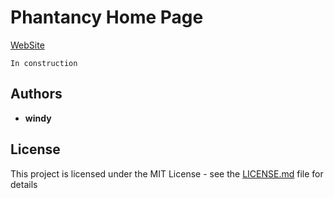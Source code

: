 # Phantancy Home Page

[WebSite](www.phantancy.org)
```
In construction
```
## Authors
* **windy**

## License

This project is licensed under the MIT License - see the [LICENSE.md](LICENSE) file for details

